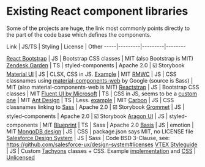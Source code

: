 # Existing React component libraries

Some of the projects are huge, the link most commonly points directly to the part of the code base which defines the components.

Link | JS/TS | Styling | License | Other
-----|---------|---------|--------

[React Bootstrap](https://github.com/react-bootstrap/react-bootstrap/tree/master/src) | JS | Bootstrap CSS classes | MIT (also Bootstrap is MIT)
[Zendesk Garden](https://github.com/zendeskgarden/react-components/tree/master/packages) | TS | styled-components | Apache 2.0  | ☑️ Storybook
[Material UI](https://github.com/mui-org/material-ui/tree/master/packages/material-ui/src) | JS | CLSX, CSS in JS. [Example](https://github.com/mui-org/material-ui/blob/edb2d6382e271dbfc28384b10c417c0f5843e8f8/packages/material-ui/src/Button/Button.js#L9) | MIT
[RMWC](https://github.com/jamesmfriedman/rmwc/tree/master/src) | JS | CSS classnames using [material-components-web](https://github.com/material-components/material-components-web/tree/master/packages/material-components-web) by Google (source is Sass) | MIT (also material-components-web is MIT)
[Reactstrap](https://github.com/reactstrap/reactstrap/tree/master/src) | JS | Bootstrap CSS classes | MIT 
[Fluent UI by Microsoft](https://github.com/microsoft/fluentui/tree/master/packages/office-ui-fabric-react/src) | TS | CSS in JS, seems to be a [custom one](https://github.com/microsoft/fluentui/blob/master/packages/utilities/src/styled.tsx) | MIT
[Ant Design](https://github.com/ant-design/ant-design/tree/master/components) | TS | Less. [example](https://github.com/ant-design/ant-design/blob/master/components/card/style/index.less) | MIT
[Carbon](https://github.com/carbon-design-system/carbon/tree/master/packages/react/src) | JS | CSS classnames linking to [Sass](https://github.com/carbon-design-system/carbon/blob/master/packages/components/src/components/button/_button.scss) | Apache 2.0 | ☑️ Storybook
[Grommet](https://github.com/grommet/grommet/blob/master/src/js/components/) | JS | styled-components | Apache 2.0 | ☑️ Storybook
[Aragon UI](https://github.com/aragon/aragon-ui/blob/master/src/components/) | JS | styled-components | MIT
[Blueprint](https://github.com/palantir/blueprint/tree/develop/packages/core/src/components) | TS | Sass | Apache 2.0
[Basis](https://github.com/moroshko/basis/blob/master/src/components) | JS | emotion | MIT
[MongoDB design](https://github.com/mongodb/design/tree/master/client/react-components) | JS | CSS | package.json says MIT, no LICENSE file
[Salesforce Design System](https://github.com/salesforce-ux/design-system/tree/master/ui/components) | JS | Sass | Code BSD 3-Clause, see: https://github.com/salesforce-ux/design-system#licenses
[VTEX Styleguide](https://github.com/vtex/styleguide/tree/master/react) | JS | Custom [Tachyons](https://vtex.github.io/vtex-tachyons/) classes + CSS. Example [implementation](https://github.com/vtex/styleguide/blob/master/react/components/Input/index.js) and [CSS](https://github.com/vtex/styleguide/blob/master/react/components/Input/Input.css) | [Unlicensed](https://github.com/vtex/styleguide/issues/625)
